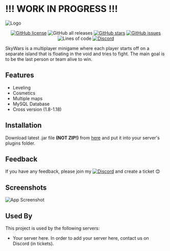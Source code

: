 
# !!! WORK IN PROGRESS !!!

![Logo](https://dev-to-uploads.s3.amazonaws.com/uploads/articles/th5xamgrr6se0x5ro4g6.png)
<p align="center">
<a href="https://github.com/pazdikan/skywars"><img alt="GitHub license" src="https://img.shields.io/github/license/pazdikan/skywars"></a>
<img alt="GitHub all releases" src="https://img.shields.io/github/downloads/pazdikan/skywars/total">
<a href="https://github.com/pazdikan/skywars/stargazers"><img alt="GitHub stars" src="https://img.shields.io/github/stars/pazdikan/skywars"></a>
<a href="https://github.com/pazdikan/skywars/issues"><img alt="GitHub issues" src="https://img.shields.io/github/issues/pazdikan/skywars"></a>
<img alt="Lines of code" src="https://img.shields.io/tokei/lines/github/pazdikan/skywars">
<a href="https://dsc.gg/pazdikan"><img alt="Discord" src="https://img.shields.io/discord/810605042481496105?label=Discord"></a>
</p>

SkyWars is a multiplayer minigame where each player starts off on a separate island that is floating in the void and tries to fight. The main goal is to be the last person or team alive to win.

## Features

- Leveling
- Cosmetics
- Multiple maps
- MySQL Database
- Cross version (1.8-1.18)


## Installation

Download latest .jar file **(NOT ZIP!)** from [here](https://github.com/Pazdikan/skywars/releases) and put it into your server's plugins folder.
## Feedback

If you have any feedback, please join my <a href="https://dsc.gg/pazdikan"><img alt="Discord" src="https://img.shields.io/discord/810605042481496105?label=Discord"></a> and create a ticket 😊


## Screenshots

![App Screenshot](https://via.placeholder.com/468x300?text=App+Screenshot+Here)


## Used By

This project is used by the following servers:
- Your server here.
In order to add your server here, contact us on Discord (in tickets).
